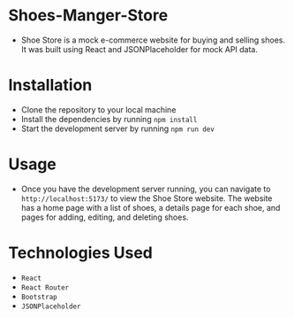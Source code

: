 # Shoes-Manger-Store

- Shoe Store is a mock e-commerce website for buying and selling shoes. It was built using React and JSONPlaceholder for mock API data.
# Installation
- Clone the repository to your local machine
- Install the dependencies by running `npm install`
- Start the development server by running `npm run dev`
# Usage
- Once you have the development server running, you can navigate to `http://localhost:5173/` to view the Shoe Store website. The website has a home page with a list of shoes, a details page for each shoe, and pages for adding, editing, and deleting shoes.
# Technologies Used
- `React`
- `React Router`
- `Bootstrap`
- `JSONPlaceholder`